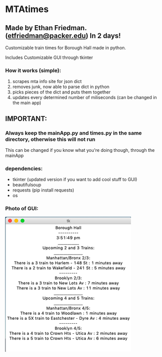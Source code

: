 # MTAtimes
Made by Ethan Friedman. (etfriedman@packer.edu) In 2 days!
---
Customizable train times for Borough Hall made in python.

Includes Customizable GUI through tkinter

### How it works (simple):
1. scrapes mta info site for json dict
2. removes junk, now able to parse dict in python
3. picks pieces of the dict and puts them together
4. updates every determined number of miliseconds (can be changed in the main app)

## IMPORTANT:
### Always keep the mainApp.py and times.py in the same directory, otherwise this will not run
This can be changed if you know what you're doing though, through the mainApp

### dependencies:
- tkinter (updated version if you want to add cool stuff to GUI)
- beautifulsoup
- requests (pip install requests)
- os

### Photo of GUI:

![alt text](https://raw.githubusercontent.com/etfriedman/MTAtimes/master/Screen%20Shot%202019-12-04%20at%203.52.00%20PM.png)
